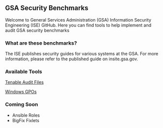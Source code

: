 ## GSA Security Benchmarks

Welcome to General Services Administration (GSA) Information Security Engineering (ISE) GitHub. Here you can find tools to help implement and audit GSA security benchmarks

### What are these benchmarks?

The ISE publishes security guides for various systems at the GSA. For more information, please refer to the published guide on insite.gsa.gov.  

### Available Tools

[Tenable Audit Files](https://github.com/GSA/ISE-TSC-Security-Benchmarks)

[Windows GPOs](https://github.com/GSA/ISE-Security-Benchmark-GPOs)

### Coming Soon
- Ansible Roles
- BigFix Fixlets
